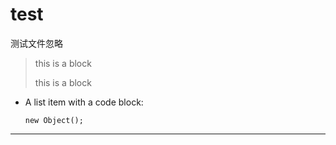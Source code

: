 # test
测试文件忽略

> this is a block
> 
> this is a block

*   A list item with a code block:

        new Object();
        
***

[baidu]: <https://www.baidu.com/> "百度"





















































[foo]: <https://www.baidu.com/> "百度"
